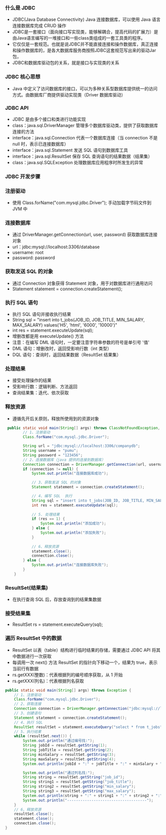 ### 什么是 JDBC
* JDBC(Java Database Connectivity) Java 连接数据库，可以使用 Java 语言连接数据库完成 CRUD 操作
* JDBC是一套接口（面向接口写实现类，能够解耦合，提高代码的扩展力）是由Java语言编写的一堆接口和一些class类组成的一套工具类的程序。
* 它仅仅是一套规范。也就是说JDBC并不能直接连接和操作数据库，真正连接和操作数据库的，是各大数据库服务商按照JDBC这套规范写出来的驱动Jar包，
* JDBC和数据库驱动包的关系，就是接口与实现类的关系

### JDBC 核心思想
* Java 中定义了访问数据库的接口，可以为多种关系型数据库提供统一的访问方式。由数据库厂商提供驱动实现类（Driver 数据库驱动）

### JDBC API
* JDBC 是由多个接口和类进行功能实现
* class：java.sql.DriverManager 管理多个数据库驱动类，提供了获取数据库连接的方法
* interface：java.sql.Connection 代表一个数据库连接（当 connection 不是 null 时，表示已连接数据库）
* interface：java.sql.Statement 发送 SQL 语句到数据库工具
* interface：java.sql.ResultSet 保存 SQL 查询语句的结果数据（结果集）
* class：java.sql.SQLException 处理数据库应用程序时所发生的异常

### JDBC 开发步骤
### 注册驱动
* 使用 Class.forName("com.mysql.jdbc.Driver"); 手动加载字节码文件到 JVM 中

### 连接数据库
* 通过 DriverManager.getConnection(url, user, password) 获取数据库连接对象
* url：jdbc:mysql://localhost:3306/database
* username: root
* password: password

### 获取发送 SQL 的对象
* 通过 Connection 对象获得 Statement 对象，用于对数据库进行通用访问
* Statement statement = connection.createStatement();

### 执行 SQL 语句
* 执行 SQL 语句并接收执行结果
* String sql = "insert into t_jobs(JOB_ID, JOB_TITLE, MIN_SALARY, MAX_SALARY) values('H5', 'html', '6000', '10000')"
* int res = statement.executeUpdate(sql);
* 增删改都是用 executeUpdate() 方法
* 注意：在编写 DML 语句时，一定要注意字符串参数的符号是单引号 '值'
* DML 语句：增删改时，返回受影响行数（int 类型）
* DQL 语句：查询时，返回结果数据（ResultSet 结果集）

### 处理结果
* 接受处理操作的结果
* 受影响行数：逻辑判断、方法返回
* 查询结果集：迭代、依次获取

### 释放资源
* 遵循先开后关原则，释放所使用到的资源对象
```java
 public static void main(String[] args) throws ClassNotFoundException, SQLException {
        // 1、注册驱动
        Class.forName("com.mysql.jdbc.Driver");

        String url = "jdbc:mysql://localhost:3306/companydb";
        String username = "pumu";
        String password = "123456";
        // 2、连接数据库（java 提供的连接到数据库）
        Connection connection = DriverManager.getConnection(url, username, password);
        if (connection != null) {
            System.out.println("连接数据库成功");

            // 3、获取发送 SQL 的对象
            Statement statement = connection.createStatement();

            // 4、编写 SQL  执行
            String sql = "insert into t_jobs(JOB_ID, JOB_TITLE, MIN_SALARY, MAX_SALARY) values('H5', 'html', '6000', '10000')";
            int res = statement.executeUpdate(sql);
            
            // 5. 处理结果
            if (res == 1) {
                System.out.println("添加成功");
            } else {
                System.out.println("添加失败");
            }
            
            // 6、释放资源
            statement.close();
            connection.close();
        } else {
            System.out.println("连接数据库失败");
        }
    }
```

### ResultSet(结果集)
* 在执行查询 SQL 后，存放查询到的结果集数据

### 接受结果集
* ResultSet rs = statement.executeQuery(sql);

### 遍历 ResultSet 中的数据
* ResultSet 以表（table）结构进行临时结果的存储，需要通过 JDBC API 将其中数据进行一次获取
* 每调用一次 next() 方法 ResultSet 的指针向下移动一个，结果为 true，表示当前行有数据
* rs.getXXX(整数)：代表根据列的编号顺序获取，从 1 开始
* rs.getXXX(列名)：代表根据列名获取
```java
public static void main(String[] args) throws Exception {
    // 1、注册驱动
    Class.forName("com.mysql.jdbc.Driver");
    // 2、获取连接
    Connection connection = DriverManager.getConnection("jdbc:mysql://localhost:3306/companydb", "pumu", "123456");
    // 3、创建语句
    Statement statement = connection.createStatement();
    // 4、执行 SQL
    ResultSet resultSet = statement.executeQuery("select * from t_jobs");
    // 5、执行结果
    while (resultSet.next()) {
        System.out.println("通过编号找:");
        String jobId = resultSet.getString(1);
        String jobTitle = resultSet.getString(2);
        String minSalary = resultSet.getString(3);
        String maxSalary = resultSet.getString(4);
        System.out.println(jobId + ":" + jobTitle + ":" + minSalary + ":" + maxSalary);

        System.out.println("通过列名找:");
        String string = resultSet.getString("job_id");
        String string1 = resultSet.getString("job_title");
        String string2 = resultSet.getString("min_salary");
        String string3 = resultSet.getString("max_salary");
        System.out.println(string + ":" + string1 + ":" + string2 + ":" + string3);
        System.out.println("------------------------------------");
    }
    // 6、释放资源
    resultSet.close();
    statement.close();
    connection.close();
}
```
